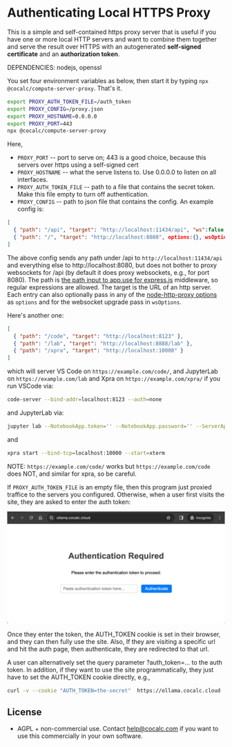 # Authenticating Local HTTPS Proxy

This is a simple and self\-contained https proxy server that is useful if you have one or more local HTTP servers and want to combine them together and serve the result over HTTPS with an autogenerated **self\-signed certificate** and an **authorization token**.

DEPENDENCIES: nodejs, openssl

You set four environment variables as below, then start it by typing `npx @cocalc/compute-server-proxy`. That's it.

```sh
export PROXY_AUTH_TOKEN_FILE=/auth_token
export PROXY_CONFIG=/proxy.json
export PROXY_HOSTNAME=0.0.0.0
export PROXY_PORT=443
npx @cocalc/compute-server-proxy
```

Here,

- `PROXY_PORT` \-\- port to serve on; 443 is a good choice, because this servers over https using a self\-signed cert
- `PROXY_HOSTNAME` \-\- what the serve listens to. Use 0.0.0.0 to listen on all interfaces.
- `PROXY_AUTH_TOKEN_FILE` \-\- path to a file that contains the secret token. Make this file empty to turn off authentication.
- `PROXY_CONFIG` \-\- path to json file that contains the config. An example config is:

```json
[
  { "path": "/api", "target": "http://localhost:11434/api", "ws":false },
  { "path": "/", "target": "http://localhost:8080", options:{}, wsOptions:{}}
]
```

The above config sends any path under /api to `http://localhost:11434/api` and everything else
to http://localhost:8080, but does not bother to proxy websockets for  /api \(by default it does proxy websockets, e.g., for port 8080\). The path is [the path input to app.use for express.js](https://expressjs.com/en/4x/api.html#app.use) middleware, so regular expressions are allowed. The target is the URL of an http server.
Each entry can also optionally pass in any of the 
[node\-http\-proxy options](https://github.com/http-party/node-http-proxy?tab=readme-ov-file#options) as `options` and for the websocket upgrade pass in `wsOptions`.

Here's another one:

```json
[
  { "path": "/code", "target": "http://localhost:8123" },
  { "path": "/lab", "target": "http://localhost:8888/lab" },
  { "path": "/xpra", "target": "http://localhost:10000" }
]
```

which will server VS Code on `https://example.com/code/`, and JupyterLab on `https://example.com/lab` and Xpra on `https://example.com/xpra/` if
you run VSCode via:

```sh
code-server --bind-addr=localhost:8123 --auth=none
```

and JupyterLab via:

```sh
jupyter lab --NotebookApp.token='' --NotebookApp.password='' --ServerApp.disable_check_xsrf=True --no-browser --NotebookApp.allow_remote_access=True --NotebookApp.base_url='/lab' --ip=localhost --port=8888
```

and 

```sh
xpra start --bind-tcp=localhost:10000 --start=xterm 
```

NOTE: `https://example.com/code/` works but `https://example.com/code` does NOT,
and similar for xpra, so be careful.

If `PROXY_AUTH_TOKEN_FILE` is an empty file, then this program just proxied traffice to the servers you configured.
Otherwise, when a user first visits the site, they are
asked to enter the auth token:

![](.README.md.upload/paste-0.12375289236668618)

Once they enter the token, the AUTH\_TOKEN cookie is set in their browser, and they can then fully use the site.  Also, If they are visiting a specific url and hit the auth page, then authenticate, they are redirected to that url.

A user can alternatively set the query parameter ?auth\_token=... to the auth token.   In addition, if they want to use the site programmatically, they just have to set the AUTH\_TOKEN cookie directly, e.g.,

```sh
curl -v --cookie "AUTH_TOKEN=the-secret"  https://ollama.cocalc.cloud
```

## License

- AGPL \+ non\-commercial use.  Contact [help@cocalc.com](mailto:help@cocalc.com) if you want to use this commercially in your own software.

